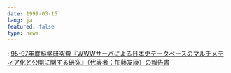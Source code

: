 ```yaml
---
date: 1999-03-15
lang: ja
featured: false
type: news
---
```

: <a href="personal/kato/index.htm">95-97年度科学研究費『WWWサーバによる日本史データベースのマルチメディア化と公開に関する研究』（代表者：加藤友康）の報告書</a>
